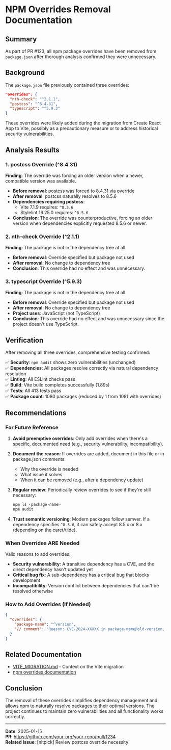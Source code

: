 # NPM Overrides Removal Documentation

## Summary

As part of PR #123, all npm package overrides have been removed from `package.json` after thorough analysis confirmed they were unnecessary.

## Background

The `package.json` file previously contained three overrides:

```json
"overrides": {
  "nth-check": "^2.1.1",
  "postcss": "^8.4.31",
  "typescript": "^5.9.3"
}
```

These overrides were likely added during the migration from Create React App to Vite, possibly as a precautionary measure or to address historical security vulnerabilities.

## Analysis Results

### 1. postcss Override (^8.4.31)

**Finding**: The override was forcing an older version when a newer, compatible version was available.

- **Before removal**: postcss was forced to 8.4.31 via override
- **After removal**: postcss naturally resolves to 8.5.6
- **Dependencies requiring postcss**:
  - Vite 7.1.9 requires: `^8.5.6`
  - Stylelint 16.25.0 requires: `^8.5.6`
- **Conclusion**: The override was counterproductive, forcing an older version when dependencies explicitly requested 8.5.6 or newer.

### 2. nth-check Override (^2.1.1)

**Finding**: The package is not in the dependency tree at all.

- **Before removal**: Override specified but package not used
- **After removal**: No change to dependency tree
- **Conclusion**: This override had no effect and was unnecessary.

### 3. typescript Override (^5.9.3)

**Finding**: The package is not in the dependency tree at all.

- **Before removal**: Override specified but package not used
- **After removal**: No change to dependency tree
- **Project uses**: JavaScript (not TypeScript)
- **Conclusion**: This override had no effect and was unnecessary since the project doesn't use TypeScript.

## Verification

After removing all three overrides, comprehensive testing confirmed:

✅ **Security**: `npm audit` shows zero vulnerabilities (unchanged)  
✅ **Dependencies**: All packages resolve correctly via natural dependency resolution  
✅ **Linting**: All ESLint checks pass  
✅ **Build**: Vite build completes successfully (1.89s)  
✅ **Tests**: All 413 tests pass  
✅ **Package count**: 1080 packages (reduced by 1 from 1081 with overrides)

## Recommendations

### For Future Reference

1. **Avoid preemptive overrides**: Only add overrides when there's a specific, documented need (e.g., security vulnerability, incompatibility).

2. **Document the reason**: If overrides are added, document in this file or in package.json comments:
   - Why the override is needed
   - What issue it solves
   - When it can be removed (e.g., after a dependency update)

3. **Regular review**: Periodically review overrides to see if they're still necessary:

   ```bash
   npm ls <package-name>
   npm audit
   ```

4. **Trust semantic versioning**: Modern packages follow semver. If a dependency specifies `^8.5.6`, it can safely accept 8.5.x or 8.x (depending on the caret/tilde).

### When Overrides ARE Needed

Valid reasons to add overrides:

- **Security vulnerability**: A transitive dependency has a CVE, and the direct dependency hasn't updated yet
- **Critical bug fix**: A sub-dependency has a critical bug that blocks development
- **Incompatibility**: Version conflict between dependencies that can't be resolved otherwise

### How to Add Overrides (If Needed)

```json
{
  "overrides": {
    "package-name": "^version",
    "// comment": "Reason: CVE-2024-XXXXX in package-name@old-version. Remove after dependency@version updates."
  }
}
```

## Related Documentation

- [VITE_MIGRATION.md](../VITE_MIGRATION.md) - Context on the Vite migration
- [npm overrides documentation](https://docs.npmjs.com/cli/v8/configuring-npm/package-json#overrides)

## Conclusion

The removal of these overrides simplifies dependency management and allows npm to naturally resolve packages to their optimal versions. The project continues to maintain zero vulnerabilities and all functionality works correctly.

---

**Date**: 2025-01-15  
**PR**: <https://github.com/your-org/your-repo/pull/1234>  
**Related Issue**: [nitpick] Review postcss override necessity
